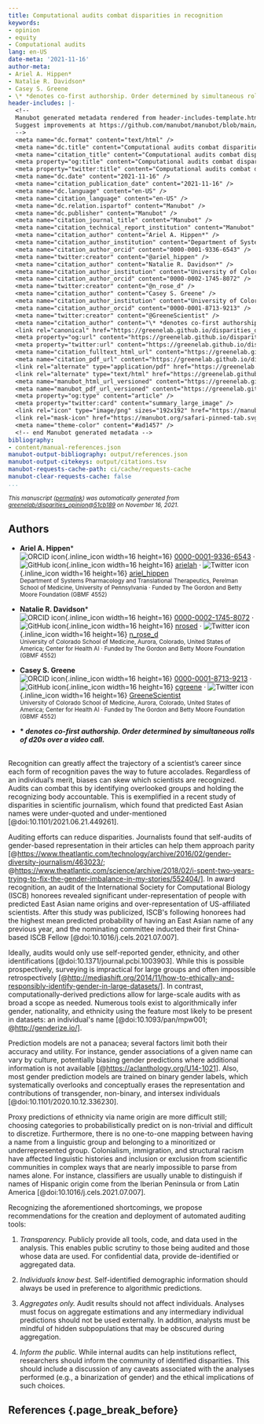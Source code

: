 ```yaml
---
title: Computational audits combat disparities in recognition
keywords:
- opinion
- equity
- Computational audits
lang: en-US
date-meta: '2021-11-16'
author-meta:
- Ariel A. Hippen*
- Natalie R. Davidson*
- Casey S. Greene
- \* *denotes co-first authorship. Order determined by simultaneous rolls of d20s over a video call.*
header-includes: |-
  <!--
  Manubot generated metadata rendered from header-includes-template.html.
  Suggest improvements at https://github.com/manubot/manubot/blob/main/manubot/process/header-includes-template.html
  -->
  <meta name="dc.format" content="text/html" />
  <meta name="dc.title" content="Computational audits combat disparities in recognition" />
  <meta name="citation_title" content="Computational audits combat disparities in recognition" />
  <meta property="og:title" content="Computational audits combat disparities in recognition" />
  <meta property="twitter:title" content="Computational audits combat disparities in recognition" />
  <meta name="dc.date" content="2021-11-16" />
  <meta name="citation_publication_date" content="2021-11-16" />
  <meta name="dc.language" content="en-US" />
  <meta name="citation_language" content="en-US" />
  <meta name="dc.relation.ispartof" content="Manubot" />
  <meta name="dc.publisher" content="Manubot" />
  <meta name="citation_journal_title" content="Manubot" />
  <meta name="citation_technical_report_institution" content="Manubot" />
  <meta name="citation_author" content="Ariel A. Hippen*" />
  <meta name="citation_author_institution" content="Department of Systems Pharmacology and Translational Therapeutics, Perelman School of Medicine, University of Pennsylvania" />
  <meta name="citation_author_orcid" content="0000-0001-9336-6543" />
  <meta name="twitter:creator" content="@ariel_hippen" />
  <meta name="citation_author" content="Natalie R. Davidson*" />
  <meta name="citation_author_institution" content="University of Colorado School of Medicine, Aurora, Colorado, United States of America; Center for Health AI" />
  <meta name="citation_author_orcid" content="0000-0002-1745-8072" />
  <meta name="twitter:creator" content="@n_rose_d" />
  <meta name="citation_author" content="Casey S. Greene" />
  <meta name="citation_author_institution" content="University of Colorado School of Medicine, Aurora, Colorado, United States of America; Center for Health AI" />
  <meta name="citation_author_orcid" content="0000-0001-8713-9213" />
  <meta name="twitter:creator" content="@GreeneScientist" />
  <meta name="citation_author" content="\* *denotes co-first authorship. Order determined by simultaneous rolls of d20s over a video call.*" />
  <link rel="canonical" href="https://greenelab.github.io/disparities_opinion/" />
  <meta property="og:url" content="https://greenelab.github.io/disparities_opinion/" />
  <meta property="twitter:url" content="https://greenelab.github.io/disparities_opinion/" />
  <meta name="citation_fulltext_html_url" content="https://greenelab.github.io/disparities_opinion/" />
  <meta name="citation_pdf_url" content="https://greenelab.github.io/disparities_opinion/manuscript.pdf" />
  <link rel="alternate" type="application/pdf" href="https://greenelab.github.io/disparities_opinion/manuscript.pdf" />
  <link rel="alternate" type="text/html" href="https://greenelab.github.io/disparities_opinion/v/51cb189223e9e2a5d8f5e3d1ef2bdc627856807c/" />
  <meta name="manubot_html_url_versioned" content="https://greenelab.github.io/disparities_opinion/v/51cb189223e9e2a5d8f5e3d1ef2bdc627856807c/" />
  <meta name="manubot_pdf_url_versioned" content="https://greenelab.github.io/disparities_opinion/v/51cb189223e9e2a5d8f5e3d1ef2bdc627856807c/manuscript.pdf" />
  <meta property="og:type" content="article" />
  <meta property="twitter:card" content="summary_large_image" />
  <link rel="icon" type="image/png" sizes="192x192" href="https://manubot.org/favicon-192x192.png" />
  <link rel="mask-icon" href="https://manubot.org/safari-pinned-tab.svg" color="#ad1457" />
  <meta name="theme-color" content="#ad1457" />
  <!-- end Manubot generated metadata -->
bibliography:
- content/manual-references.json
manubot-output-bibliography: output/references.json
manubot-output-citekeys: output/citations.tsv
manubot-requests-cache-path: ci/cache/requests-cache
manubot-clear-requests-cache: false
...
```







<small><em>
This manuscript
([permalink](https://greenelab.github.io/disparities_opinion/v/51cb189223e9e2a5d8f5e3d1ef2bdc627856807c/))
was automatically generated
from [greenelab/disparities_opinion@51cb189](https://github.com/greenelab/disparities_opinion/tree/51cb189223e9e2a5d8f5e3d1ef2bdc627856807c)
on November 16, 2021.
</em></small>

## Authors



+ **Ariel A. Hippen***<br>
    ![ORCID icon](images/orcid.svg){.inline_icon width=16 height=16}
    [0000-0001-9336-6543](https://orcid.org/0000-0001-9336-6543)
    · ![GitHub icon](images/github.svg){.inline_icon width=16 height=16}
    [arielah](https://github.com/arielah)
    · ![Twitter icon](images/twitter.svg){.inline_icon width=16 height=16}
    [ariel_hippen](https://twitter.com/ariel_hippen)<br>
  <small>
     Department of Systems Pharmacology and Translational Therapeutics, Perelman School of Medicine, University of Pennsylvania
     · Funded by The Gordon and Betty Moore Foundation (GBMF 4552)
  </small>

+ **Natalie R. Davidson***<br>
    ![ORCID icon](images/orcid.svg){.inline_icon width=16 height=16}
    [0000-0002-1745-8072](https://orcid.org/0000-0002-1745-8072)
    · ![GitHub icon](images/github.svg){.inline_icon width=16 height=16}
    [nrosed](https://github.com/nrosed)
    · ![Twitter icon](images/twitter.svg){.inline_icon width=16 height=16}
    [n_rose_d](https://twitter.com/n_rose_d)<br>
  <small>
     University of Colorado School of Medicine, Aurora, Colorado, United States of America; Center for Health AI
     · Funded by The Gordon and Betty Moore Foundation (GBMF 4552)
  </small>

+ **Casey S. Greene**<br>
    ![ORCID icon](images/orcid.svg){.inline_icon width=16 height=16}
    [0000-0001-8713-9213](https://orcid.org/0000-0001-8713-9213)
    · ![GitHub icon](images/github.svg){.inline_icon width=16 height=16}
    [cgreene](https://github.com/cgreene)
    · ![Twitter icon](images/twitter.svg){.inline_icon width=16 height=16}
    [GreeneScientist](https://twitter.com/GreeneScientist)<br>
  <small>
     University of Colorado School of Medicine, Aurora, Colorado, United States of America; Center for Health AI
     · Funded by The Gordon and Betty Moore Foundation (GBMF 4552)
  </small>

+ **\* *denotes co-first authorship. Order determined by simultaneous rolls of d20s over a video call.***<br><br>
  <small>
  </small>



Recognition can greatly affect the trajectory of a scientist’s career since each form of recognition paves the way to future accolades.
  Regardless of an individual’s merit, biases can skew which scientists are recognized.
  Audits can combat this by identifying overlooked groups and holding the recognizing body accountable.
  This is exemplified in a recent study of disparities in scientific journalism, which found that predicted East Asian names were under-quoted and under-mentioned [@doi:10.1101/2021.06.21.449261].

Auditing efforts can reduce disparities.
  Journalists found that self-audits of gender-based representation in their articles can help them approach parity [@https://www.theatlantic.com/technology/archive/2016/02/gender-diversity-journalism/463023/; @https://www.theatlantic.com/science/archive/2018/02/i-spent-two-years-trying-to-fix-the-gender-imbalance-in-my-stories/552404/].
  In award recognition, an audit of the International Society for Computational Biology (ISCB) honorees revealed significant under-representation of people with predicted East Asian name origins and over-representation of US-affiliated scientists.
  After this study was publicized, ISCB's following honorees had the highest mean predicted probability of having an East Asian name of any previous year, and the nominating committee inducted their first China-based ISCB Fellow [@doi:10.1016/j.cels.2021.07.007].

Ideally, audits would only use self-reported gender, ethnicity, and other identifications [@doi:10.1371/journal.pcbi.1003903].
  While this is possible prospectively, surveying is impractical for large groups and often impossible retrospectively [@http://mediashift.org/2014/11/how-to-ethically-and-responsibly-identify-gender-in-large-datasets/].
  In contrast, computationally-derived predictions allow for large-scale audits with as broad a scope as needed.
  Numerous tools exist to algorithmically infer gender, nationality, and ethnicity using the feature most likely to be present in datasets: an individual's name [@doi:10.1093/pan/mpw001; @http://genderize.io/].

Prediction models are not a panacea; several factors limit both their accuracy and utility.
  For instance, gender associations of a given name can vary by culture, potentially biasing gender predictions where additional information is not available [@https://aclanthology.org/U14-1021].
  Also, most gender prediction models are trained on binary gender labels, which systematically overlooks and conceptually erases the representation and contributions of transgender, non-binary, and intersex individuals [@doi:10.1101/2020.10.12.336230].

Proxy predictions of ethnicity via name origin are more difficult still; choosing categories to probabilistically predict on is non-trivial and difficult to discretize.
  Furthermore, there is no one-to-one mapping between having a name from a linguistic group and belonging to a minoritized or underrepresented group.
  Colonialism, immigration, and structural racism have affected linguistic histories and inclusion or exclusion from scientific communities in complex ways that are nearly impossible to parse from names alone.
  For instance, classifiers are usually unable to distinguish if names of Hispanic origin come from the Iberian Peninsula or from Latin America [@doi:10.1016/j.cels.2021.07.007].

Recognizing the aforementioned shortcomings, we propose recommendations for the creation and deployment of automated auditing tools:
  1. *Transparency.* Publicly provide all tools, code, and data used in the analysis.
  This enables public scrutiny to those being audited and those whose data are used.
  For confidential data, provide de-identified or aggregated data.

  2. *Individuals know best.* Self-identified demographic information should always be used in preference to algorithmic predictions.

  3. *Aggregates only.* Audit results should not affect individuals.
  Analyses must focus on aggregate estimations and any intermediary individual predictions should not be used externally.
  In addition, analysts must be mindful of hidden subpopulations that may be obscured during aggregation.

  4. *Inform the public.* While internal audits can help institutions reflect, researchers should inform the community of identified disparities.
  This should include a discussion of any caveats associated with the analyses performed (e.g., a binarization of gender) and the ethical implications of such choices.


## References {.page_break_before}

<!-- Explicitly insert bibliography here -->
<div id="refs"></div>
